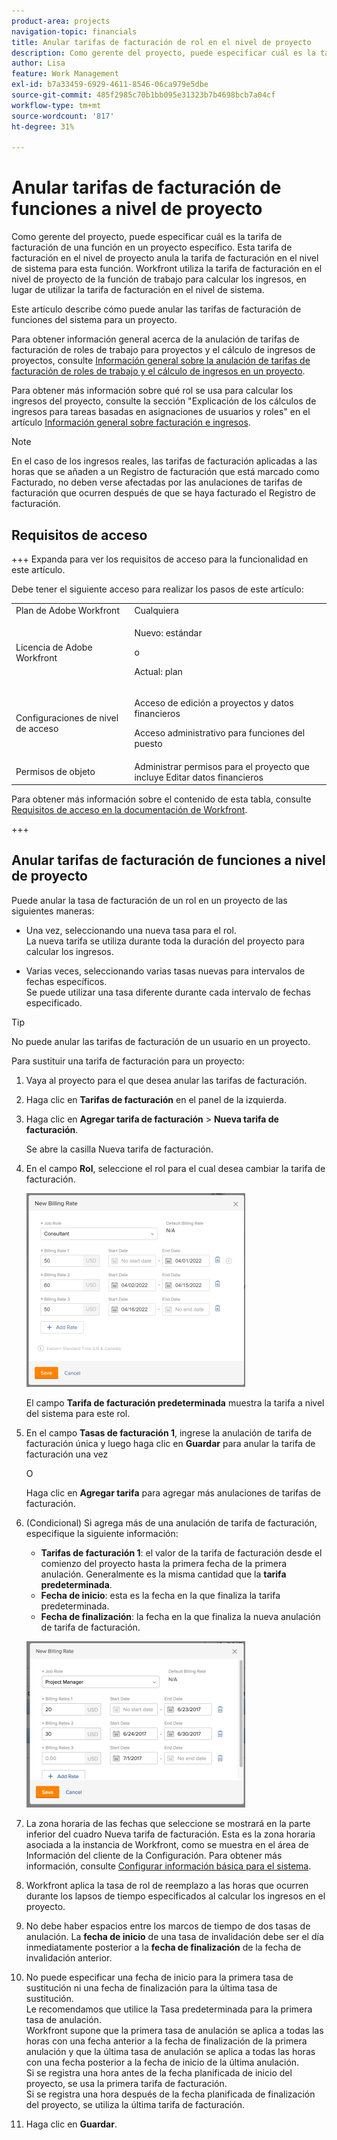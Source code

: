 ```yaml
---
product-area: projects
navigation-topic: financials
title: Anular tarifas de facturación de rol en el nivel de proyecto
description: Como gerente del proyecto, puede especificar cuál es la tarifa de facturación de una función en un proyecto específico. Esta tarifa de facturación en el nivel de proyecto anula la tarifa de facturación en el nivel de sistema para esta función. Workfront utiliza la tarifa de facturación en el nivel de proyecto de la función de trabajo para calcular los ingresos, en lugar de utilizar la tarifa de facturación en el nivel de sistema.
author: Lisa
feature: Work Management
exl-id: b7a33459-6929-4611-8546-06ca979e5dbe
source-git-commit: 485f2985c70b1bb095e31323b7b4698bcb7a04cf
workflow-type: tm+mt
source-wordcount: '817'
ht-degree: 31%

---
```


# Anular tarifas de facturación de funciones a nivel de proyecto

Como gerente del proyecto, puede especificar cuál es la tarifa de facturación de una función en un proyecto específico. Esta tarifa de facturación en el nivel de proyecto anula la tarifa de facturación en el nivel de sistema para esta función. Workfront utiliza la tarifa de facturación en el nivel de proyecto de la función de trabajo para calcular los ingresos, en lugar de utilizar la tarifa de facturación en el nivel de sistema.

Este artículo describe cómo puede anular las tarifas de facturación de funciones del sistema para un proyecto.

Para obtener información general acerca de la anulación de tarifas de facturación de roles de trabajo para proyectos y el cálculo de ingresos de proyectos, consulte [Información general sobre la anulación de tarifas de facturación de roles de trabajo y el cálculo de ingresos en un proyecto](../../../manage-work/projects/project-finances/override-role-billing-rates-and-calculate-project-revenue.md).

Para obtener más información sobre qué rol se usa para calcular los ingresos del proyecto, consulte la sección &quot;Explicación de los cálculos de ingresos para tareas basadas en asignaciones de usuarios y roles&quot; en el artículo [Información general sobre facturación e ingresos](../../../manage-work/projects/project-finances/billing-and-revenue-overview.md).

>[!NOTE]
>
>En el caso de los ingresos reales, las tarifas de facturación aplicadas a las horas que se añaden a un Registro de facturación que está marcado como Facturado, no deben verse afectadas por las anulaciones de tarifas de facturación que ocurren después de que se haya facturado el Registro de facturación.

## Requisitos de acceso

+++ Expanda para ver los requisitos de acceso para la funcionalidad en este artículo.

Debe tener el siguiente acceso para realizar los pasos de este artículo:

<table style="table-layout:auto"> 
 <col> 
 <col> 
 <tbody> 
  <tr> 
   <td role="rowheader">Plan de Adobe Workfront</td> 
   <td>Cualquiera</td> 
  </tr> 
  <tr> 
   <td role="rowheader">Licencia de Adobe Workfront</td> 
   <td>
   <p>Nuevo: estándar</p>
   <p>o</p>
   <p>Actual: plan</p></td> 
  </tr> 
  <tr> 
   <td role="rowheader">Configuraciones de nivel de acceso</td> 
   <td> <p>Acceso de edición a proyectos y datos financieros</p> <p>Acceso administrativo para funciones del puesto</p></td> 
  </tr> 
  <tr> 
   <td role="rowheader">Permisos de objeto</td> 
   <td>Administrar permisos para el proyecto que incluye Editar datos financieros </td> 
  </tr> 
 </tbody> 
</table>

Para obtener más información sobre el contenido de esta tabla, consulte [Requisitos de acceso en la documentación de Workfront](/help/quicksilver/administration-and-setup/add-users/access-levels-and-object-permissions/access-level-requirements-in-documentation.md).

+++

## Anular tarifas de facturación de funciones a nivel de proyecto

Puede anular la tasa de facturación de un rol en un proyecto de las siguientes maneras:

* Una vez, seleccionando una nueva tasa para el rol.\
  La nueva tarifa se utiliza durante toda la duración del proyecto para calcular los ingresos.

* Varias veces, seleccionando varias tasas nuevas para intervalos de fechas específicos.\
  Se puede utilizar una tasa diferente durante cada intervalo de fechas especificado.

>[!TIP]
>
>No puede anular las tarifas de facturación de un usuario en un proyecto.

Para sustituir una tarifa de facturación para un proyecto:

1. Vaya al proyecto para el que desea anular las tarifas de facturación.
1. Haga clic en **Tarifas de facturación** en el panel de la izquierda.
1. Haga clic en **Agregar tarifa de facturación** > **Nueva tarifa de facturación**.

   Se abre la casilla Nueva tarifa de facturación.

1. En el campo **Rol**, seleccione el rol para el cual desea cambiar la tarifa de facturación.

   ![Anular tarifa de facturación en el proyecto](assets/override-billing-rate-on-project-nwe-350x310.png)

   El campo **Tarifa de facturación predeterminada** muestra la tarifa a nivel del sistema para este rol.

1. En el campo **Tasas de facturación 1**, ingrese la anulación de tarifa de facturación única y luego haga clic en **Guardar** para anular la tarifa de facturación una vez

   O

   Haga clic en **Agregar tarifa** para agregar más anulaciones de tarifas de facturación.

1. (Condicional) Si agrega más de una anulación de tarifa de facturación, especifique la siguiente información:

   * **Tarifas de facturación 1**: el valor de la tarifa de facturación desde el comienzo del proyecto hasta la primera fecha de la primera anulación. Generalmente es la misma cantidad que la **tarifa predeterminada**.
   * **Fecha de inicio**: esta es la fecha en la que finaliza la tarifa predeterminada.
   * **Fecha de finalización**: la fecha en la que finaliza la nueva anulación de tarifa de facturación.

   ![new_billing_rate_with_adjustment_dates.png](assets/new-billing-rate-with-adjustment-dates-350x266.png)

1. La zona horaria de las fechas que seleccione se mostrará en la parte inferior del cuadro Nueva tarifa de facturación. Esta es la zona horaria asociada a la instancia de Workfront, como se muestra en el área de Información del cliente de la Configuración. Para obtener más información, consulte [Configurar información básica para el sistema](../../../administration-and-setup/get-started-wf-administration/configure-basic-info.md).
1. Workfront aplica la tasa de rol de reemplazo a las horas que ocurren durante los lapsos de tiempo especificados al calcular los ingresos en el proyecto.
1. No debe haber espacios entre los marcos de tiempo de dos tasas de anulación. La **fecha de inicio** de una tasa de invalidación debe ser el día inmediatamente posterior a la **fecha de finalización** de la fecha de invalidación anterior.

1. No puede especificar una fecha de inicio para la primera tasa de sustitución ni una fecha de finalización para la última tasa de sustitución.\
   Le recomendamos que utilice la Tasa predeterminada para la primera tasa de anulación.\
   Workfront supone que la primera tasa de anulación se aplica a todas las horas con una fecha anterior a la fecha de finalización de la primera anulación y que la última tasa de anulación se aplica a todas las horas con una fecha posterior a la fecha de inicio de la última anulación.\
   Si se registra una hora antes de la fecha planificada de inicio del proyecto, se usa la primera tarifa de facturación.\
   Si se registra una hora después de la fecha planificada de finalización del proyecto, se utiliza la última tarifa de facturación.

1. Haga clic en **Guardar**.
